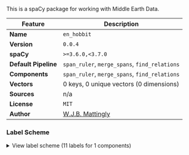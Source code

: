 This is a spaCy package for working with Middle Earth Data.

| Feature | Description |
| --- | --- |
| **Name** | `en_hobbit` |
| **Version** | `0.0.4` |
| **spaCy** | `>=3.6.0,<3.7.0` |
| **Default Pipeline** | `span_ruler`, `merge_spans`, `find_relations` |
| **Components** | `span_ruler`, `merge_spans`, `find_relations` |
| **Vectors** | 0 keys, 0 unique vectors (0 dimensions) |
| **Sources** | n/a |
| **License** | `MIT` |
| **Author** | [W.J.B. Mattingly]() |

### Label Scheme

<details>

<summary>View label scheme (11 labels for 1 components)</summary>

| Component | Labels |
| --- | --- |
| **`span_ruler`** | `AINUR`, `CVT`, `DWARF`, `ELF`, `HOBBIT`, `MAN`, `MOUNTAIN`, `REALM`, `RIVER`, `ROAD`, `WEAPON` |

</details>